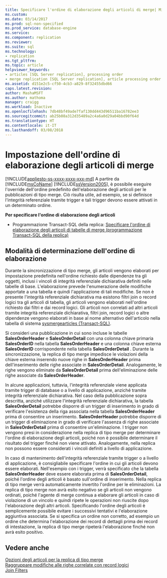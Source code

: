 ```yaml
---
title: Specificare l'ordine di elaborazione degli articoli di merge| Microsoft Docs
ms.custom: 
ms.date: 03/14/2017
ms.prod: sql-non-specified
ms.prod_service: database-engine
ms.service: 
ms.component: replication
ms.reviewer: 
ms.suite: sql
ms.technology:
- replication
ms.tgt_pltfrm: 
ms.topic: article
helpviewer_keywords:
- articles [SQL Server replication], processing order
- merge replication [SQL Server replication], article processing order
ms.assetid: d151e2c5-cf50-4cb3-a829-8f32455dbd66
caps.latest.revision: 
author: MashaMSFT
ms.author: mathoma
manager: craigg
ms.workload: Inactive
ms.openlocfilehash: 7db48bf49ade7faf130dd443d96511ba16782ee3
ms.sourcegitcommit: ab25b08a312d35489a2c4a6a0d29a04bbd90f64d
ms.translationtype: HT
ms.contentlocale: it-IT
ms.lasthandoff: 03/08/2018
---
```

# <a name="specify-the-processing-order-of-merge-articles"></a>Impostazione dell'ordine di elaborazione degli articoli di merge
[!INCLUDE[appliesto-ss-xxxx-xxxx-xxx-md](../../../includes/appliesto-ss-xxxx-xxxx-xxx-md.md)]
  A partire da [!INCLUDE[msCoName](../../../includes/msconame-md.md)] [!INCLUDE[ssVersion2005](../../../includes/ssversion2005-md.md)], è possibile eseguire l'override dell'ordine predefinito dell'elaborazione degli articoli per le pubblicazioni di tipo merge. Ciò risulta utile, ad esempio, se si definisce l'integrità referenziale tramite trigger e tali trigger devono essere attivati in un determinato ordine.  
  
 **Per specificare l'ordine di elaborazione degli articoli**  
  
-   Programmazione Transact-SQL della replica: [Specificare l'ordine di elaborazione degli articoli di tabelle di merge &#40;programmazione Transact-SQL della replica&#41;](../../../relational-databases/replication/publish/specify-the-processing-order-of-merge-table-articles.md)  
  
## <a name="how-processing-order-is-determined"></a>Modalità di determinazione dell'ordine di elaborazione  
 Durante la sincronizzazione di tipo merge, gli articoli vengono elaborati per impostazione predefinita nell'ordine richiesto dalle dipendenze tra gli oggetti, inclusi i vincoli di integrità referenziale dichiarativa definiti nelle tabelle di base. L'elaborazione prevede l'enumerazione delle modifiche apportate a una tabella e quindi l'applicazione di tali modifiche. Se non è presente l'integrità referenziale dichiarativa ma esistono filtri join o record logici tra gli articoli di tabella, gli articoli vengono elaborati nell'ordine richiesto dai filtri e dai record logici. Gli articoli non correlati ad altri articoli tramite integrità referenziale dichiarativa, filtri join, record logici o altre dipendenze vengono elaborati in base al nome alternativo dell'articolo nella tabella di sistema [sysmergearticles &#40;Transact-SQL&#41;](../../../relational-databases/system-tables/sysmergearticles-transact-sql.md).  
  
 Si consideri una pubblicazione in cui sono incluse le tabelle **SalesOrderHeader** e **SalesOrderDetail** con una colonna chiave primaria **SalesOrderID** nella tabella **SalesOrderHeader** e una colonna chiave esterna **SalesOrderID** corrispondente nella tabella **SalesOrderDetail** . Durante la sincronizzazione, la replica di tipo merge impedisce le violazioni della chiave esterna inserendo nuove righe in **SalesOrderHeader** prima dell'inserimento delle righe associate in **SalesOrderDetail**. Analogamente, le righe vengono eliminate da **SalesOrderDetail** prima dell'eliminazione delle righe associate da **SalesOrderHeader**.  
  
 In alcune applicazioni, tuttavia, l'integrità referenziale viene applicata tramite trigger di database o a livello di applicazione, anziché tramite integrità referenziale dichiarativa. Nel caso della pubblicazione sopra descritta, anziché utilizzare l'integrità referenziale dichiarativa, la tabella **SalesOrderDetail** potrebbe disporre di un trigger di inserimento in grado di verificare l'esistenza della riga associata nella tabella **SalesOrderHeader** prima di consentire un inserimento. **SalesOrderHeader** potrebbe disporre di un trigger di eliminazione in grado di verificare l'assenza di righe associate in **SalesOrderDetail** prima di consentire un'eliminazione. I trigger non vengono presi in considerazione nella replica di tipo merge per determinare l'ordine di elaborazione degli articoli, poiché non è possibile determinare il risultato del trigger finché non viene attivato. Analogamente, nella replica non possono essere considerati i vincoli definiti a livello di applicazione.  
  
 In caso di mantenimento dell'integrità referenziale tramite trigger o a livello di applicazione, è consigliabile specificare l'ordine in cui gli articoli devono essere elaborati. Nell'esempio con i trigger, verrà specificato che la tabella **SalesOrderHeader** deve essere elaborata prima di **SalesOrderDetail**, poiché l'ordine degli articoli è basato sull'ordine di inserimento. Nella replica di tipo merge verrà automaticamente invertito l'ordine per le eliminazioni. La replica di tipo merge non avrà esito negativo se gli articoli non vengono ordinati, poiché l'agente di merge continua a elaborare gli articoli in caso di violazione di un vincolo e quindi ripete le operazioni non riuscite dopo l'elaborazione degli altri articoli. Specificando l'ordine degli articoli è semplicemente possibile evitare i successivi tentativi e l'elaborazione aggiuntiva associata. Se si specifica un ordine non corretto, ad esempio un ordine che determina l'elaborazione dei record di dettagli prima dei record di intestazione, la replica di tipo merge ripeterà l'elaborazione finché non avrà esito positivo.  
  
## <a name="see-also"></a>Vedere anche  
 [Opzioni degli articoli per la replica di tipo merge](../../../relational-databases/replication/merge/article-options-for-merge-replication.md)   
 [Raggruppare modifiche alle righe correlate con record logici](../../../relational-databases/replication/merge/group-changes-to-related-rows-with-logical-records.md)   
 [Join Filters](../../../relational-databases/replication/merge/join-filters.md)  
  
  
